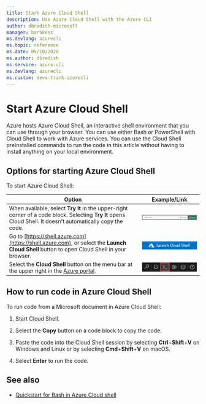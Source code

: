 ```yaml
---
title: Start Azure Cloud Shell
description: Use Azure Cloud Shell with the Azure CLI
author: dbradish-microsoft
manager: barbkess
ms.devlang: azurecli
ms.topic: reference
ms.date: 09/10/2020
ms.author: dbradish
ms.service: azure-cli
ms.devlang: azurecli
ms.custom: devx-track-azurecli
---
```


# Start Azure Cloud Shell

Azure hosts Azure Cloud Shell, an interactive shell environment that you can use through your browser. You can use either Bash or PowerShell with Cloud Shell to work with Azure services. You can use the Cloud Shell preinstalled commands to run the code in this article without having to install anything on your local environment.

## Options for starting Azure Cloud Shell
To start Azure Cloud Shell:

| Option | Example/Link |
|-----------------------------------------------|---|
| When available, select **Try It** in the upper-right corner of a code block. Selecting **Try It** opens Cloud Shell.  It doesn't automatically copy the code. | ![Example of Try It for Azure Cloud Shell](./media/cloud-shell-try-it/cli-try-it.png) |
| Go to [https://shell.azure.com](https://shell.azure.com), or select the **Launch Cloud Shell** button to open Cloud Shell in your browser. | [![Launch Cloud Shell in a new window](media/cloud-shell-try-it/launch-cloud-shell.png)](https://shell.azure.com) |
| Select the **Cloud Shell** button on the menu bar at the upper right in the [Azure portal](https://portal.azure.com). | ![Cloud Shell button in the Azure portal](./media/cloud-shell-try-it/cloud-shell-menu.png) |

## How to run code in Azure Cloud Shell

To run code from a Microsoft document in Azure Cloud Shell:

1. Start Cloud Shell.

1. Select the **Copy** button on a code block to copy the code.

1. Paste the code into the Cloud Shell session by selecting **Ctrl**+**Shift**+**V** on Windows and Linux or by selecting **Cmd**+**Shift**+**V** on macOS.

1. Select **Enter** to run the code.

## See also

* [Quickstart for Bash in Azure Cloud shell](/azure/cloud-shell/quickstart)
